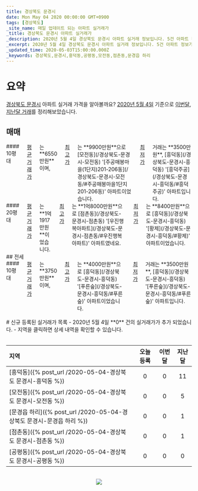 ```yaml
---
title: 경상북도 문경시
date: Mon May 04 2020 00:00:00 GMT+0900
tags: [경상북도]
_site_name: 매일 업데이트 되는 아파트 실거래가
_title: 경상북도 문경시 아파트 실거래가
_description: 2020년 5월 4일 경상북도 문경시 아파트 실거래 정보입니다. 5건 아파트 정보가 있습니다.
_excerpt: 2020년 5월 4일 경상북도 문경시 아파트 실거래 정보입니다. 5건 아파트 정보가 있습니다.
_updated_time: 2020-05-03T15:00:00.000Z
_keywords: 경상북도,문경시,흥덕동,공평동,모전동,점촌동,문경읍 하리
---
```



# 요약
<ins>경상북도 문경시</ins> 아파트 실거래 가격을 알아볼까요? <ins>2020년 5월 4일</ins> 기준으로 <ins>이번달, 지난달 거래</ins>를 정리해보았습니다.

## 매매
<div class="container">
<div class="six columns" markdown="1">
#### 10평대
<ins>평균 거래가</ins>는 **6550만원**이며, <ins>최고가</ins>는 **9900만원**으로 [모전동](/경상북도-문경시-모전동) '[주공매봉마을(1단지)201-206동](/경상북도-문경시-모전동/#주공매봉마을1단지201-206동)' 아파트이었습니다. <ins>최저가</ins> 거래는 **3500만원**, [흥덕동](/경상북도-문경시-흥덕동) '[흥덕주공](/경상북도-문경시-흥덕동/#흥덕주공)' 아파트입니다.
</div>
<div class="six columns" markdown="1">
#### 20평대
<ins>평균 거래가</ins>는 **1억1917만원**이었습니다. <ins>최고가</ins>는 **1억8000만원**으로 [점촌동](/경상북도-문경시-점촌동) '[우진행복아파트](/경상북도-문경시-점촌동/#우진행복아파트)' 아파트였네요. <ins>최저가</ins>는 **8400만원**으로 [흥덕동](/경상북도-문경시-흥덕동) '[황제](/경상북도-문경시-흥덕동/#황제)' 아파트이었습니다.
</div>
</div>
## 전세
<div class="container">
<div class="twelve columns" markdown="1">
#### 10평대
<ins>평균 거래가</ins>는 **3750만원**이며, <ins>최고가</ins>는 **4000만원**으로 [흥덕동](/경상북도-문경시-흥덕동) '[푸른숲](/경상북도-문경시-흥덕동/#푸른숲)' 아파트이었습니다. <ins>최저가</ins> 거래는 **3500만원**, [흥덕동](/경상북도-문경시-흥덕동) '[푸른숲](/경상북도-문경시-흥덕동/#푸른숲)' 아파트입니다.
</div>
</div>


<br>
# 신규 등록된 실거래가 목록
- 2020년 5월 4일 **0** 건의 실거래가가 추가 되었습니다.
- 지역을 클릭하면 상세 내역을 확인할 수 있습니다.
<br><br>

| 지역 | 오늘 등록 | 이번달 | 지난달 |
|:---|:---:|:---:|:---:|
| [흥덕동]({% post_url /2020-05-04-경상북도 문경시-흥덕동 %}) | 0 | 0 | 11|
| [모전동]({% post_url /2020-05-04-경상북도 문경시-모전동 %}) | 0 | 0 | 5|
| [문경읍 하리]({% post_url /2020-05-04-경상북도 문경시-문경읍 하리 %}) | 0 | 0 | 1|
| [점촌동]({% post_url /2020-05-04-경상북도 문경시-점촌동 %}) | 0 | 0 | 1|
| [공평동]({% post_url /2020-05-04-경상북도 문경시-공평동 %}) | 0 | 0 | 0|

<p align="center"><br><img src="https://via.placeholder.com/700x120"><br></p>
